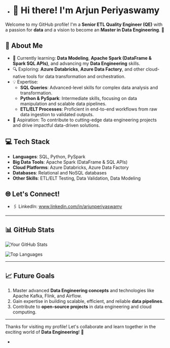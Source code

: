 - # 👋 Hi there! I'm Arjun Periyaswamy

Welcome to my GitHub profile! I'm a **Senior ETL Quality Engineer (QE)** with a passion for **data** and a vision to become an **Master in Data Engineering**. 🌟

## 🚀 About Me
- 🌱 Currently learning: **Data Modeling**, **Apache Spark (DataFrame & Spark SQL APIs)**, and advancing my **Data Engineering** skills.
- 🔍 Exploring: **Azure Databricks**, **Azure Data Factory**, and other cloud-native tools for data transformation and orchestration.
- 💡 Expertise:
  - **SQL Queries**: Advanced-level skills for complex data analysis and transformation.
  - **Python & PySpark**: Intermediate skills, focusing on data manipulation and scalable data pipelines.
  - **ETL/ELT Processes**: Proficient in end-to-end workflows from raw data ingestion to validated outputs.
- 🎯 Aspiration: To contribute to cutting-edge data engineering projects and drive impactful data-driven solutions.

## 💻 Tech Stack
- **Languages**: SQL, Python, PySpark
- **Big Data Tools**: Apache Spark (DataFrame & SQL APIs)
- **Cloud Platforms**: Azure Databricks, Azure Data Factory
- **Databases**: Relational and NoSQL databases
- **Other Skills**: ETL/ELT Testing, Data Validation, Data Modeling

## 🌐 Let's Connect!
- 🖇️ LinkedIn: www.linkedin.com/in/arjunperiyaswamy

---

## 📊 GitHub Stats
![Your GitHub Stats](https://github-readme-stats.vercel.app/api?username=your-github-username&show_icons=true&theme=radical)

![Top Languages](https://github-readme-stats.vercel.app/api/top-langs/?username=your-github-username&layout=compact&theme=radical)

---

## 📈 Future Goals
1. Master advanced **Data Engineering concepts** and technologies like Apache Kafka, Flink, and Airflow.
2. Gain expertise in building scalable, efficient, and reliable **data pipelines**.
3. Contribute to **open-source projects** in data engineering and cloud computing.

---

Thanks for visiting my profile! Let's collaborate and learn together in the exciting world of **Data Engineering**! 🚀

- 

<!---
arjun-periyaswamy/arjun-periyaswamy is a ✨ special ✨ repository because its `README.md` (this file) appears on your GitHub profile.
You can click the Preview link to take a look at your changes.
--->
